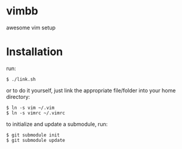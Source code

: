 vimbb
=====

awesome vim setup

Installation
============

run:

    $ ./link.sh

or to do it yourself, just link the appropriate file/folder into your home directory:

    $ ln -s vim ~/.vim
    $ ln -s vimrc ~/.vimrc

to initialize and update a submodule, run:

    $ git submodule init
    $ git submodule update

